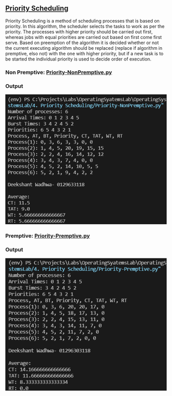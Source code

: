 ## [Priority Scheduling](./Priority-NonPremptive.py)

Priority Scheduling is a method of scheduling processes that is based on priority. In this algorithm, the scheduler selects the tasks to work as per the priority. The processes with higher priority should be carried out first, whereas jobs with equal priorities are carried out based on first come first serve. Based on preemption of the algorithm it is decided whether or not the current executing algorithm should be replaced (replace if algorithm in premptive, elso not) with the one with higher priority, but if a new task is to be started the individual priority is used to decide order of execution.

### Non Premptive: [Priority-NonPremptive.py](./Priority-NonPremptive.py)

### Output

![Output](./non.png)

### Premptive: [Priority-Premptive.py](./Priority-NonPremptive.py)

### Output

![Output](./prempt.png)